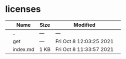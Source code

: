 licenses
========

<table><thead><tr class="header"><th></th><th>Name</th><th>Size</th><th>Modified</th><th></th></tr></thead><tbody><tr class="odd"><td></td><td><span class="goup">..</span></td><td>—</td><td>—</td><td></td></tr><tr class="even"><td></td><td><span class="name">get</span></td><td>—</td><td>Fri Oct 8 12:03:25 2021</td><td></td></tr><tr class="odd"><td></td><td><span class="name">index.md</span></td><td>1 KB</td><td>Fri Oct 8 11:33:57 2021</td><td></td></tr></tbody></table>
